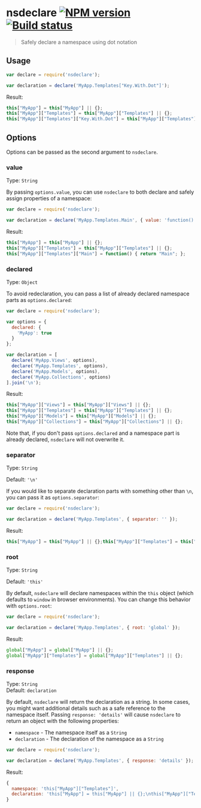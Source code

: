 # nsdeclare [![NPM version][npm-image]][npm-url] [![Build status][travis-image]][travis]
> Safely declare a namespace using dot notation

## Usage

```js
var declare = require('nsdeclare');

var declaration = declare('MyApp.Templates["Key.With.Dot"]');
```

Result:
```js
this["MyApp"] = this["MyApp"] || {};
this["MyApp"]["Templates"] = this["MyApp"]["Templates"] || {};
this["MyApp"]["Templates"]["Key.With.Dot"] = this["MyApp"]["Templates"]["Key.With.Dot"] || {};
```

## Options

Options can be passed as the second argument to `nsdeclare`.

### value
Type: `String`

By passing `options.value`, you can use `nsdeclare` to both declare and safely assign properties of a namespace:

```js
var declare = require('nsdeclare');

var declaration = declare('MyApp.Templates.Main', { value: 'function() { return "Main"; }' });
```

Result:
```js
this["MyApp"] = this["MyApp"] || {};
this["MyApp"]["Templates"] = this["MyApp"]["Templates"] || {};
this["MyApp"]["Templates"]["Main"] = function() { return "Main"; };
```

### declared
Type: `Object`

To avoid redeclaration, you can pass a list of already declared namespace parts as `options.declared`:

```js
var declare = require('nsdeclare');

var options = {
  declared: {
    'MyApp': true
  }
};

var declaration = [
  declare('MyApp.Views', options),
  declare('MyApp.Templates', options),
  declare('MyApp.Models', options),
  declare('MyApp.Collections', options)
].join('\n');
```

Result:
```js
this["MyApp"]["Views"] = this["MyApp"]["Views"] || {};
this["MyApp"]["Templates"] = this["MyApp"]["Templates"] || {};
this["MyApp"]["Models"] = this["MyApp"]["Models"] || {};
this["MyApp"]["Collections"] = this["MyApp"]["Collections"] || {};
```

Note that, if you don't pass `options.declared` and a namespace part is already declared, `nsdeclare` will not overwrite it.

### separator
Type: `String`

Default: `'\n'`

If you would like to separate declaration parts with something other than `\n`, you can pass it as `options.separator`:

```js
var declare = require('nsdeclare');

var declaration = declare('MyApp.Templates', { separator: '' });
```

Result:
```js
this["MyApp"] = this["MyApp"] || {};this["MyApp"]["Templates"] = this["MyApp"]["Templates"] || {};
```

### root
Type: `String`

Default: `'this'`

By default, `nsdeclare` will declare namespaces within the `this` object (which defaults to `window` in browser environments). You can change this behavior with `options.root`:

```js
var declare = require('nsdeclare');

var declaration = declare('MyApp.Templates', { root: 'global' });
```

Result:
```js
global["MyApp"] = global["MyApp"] || {};
global["MyApp"]["Templates"] = global["MyApp"]["Templates"] || {};
```

### response
Type: `String`  
Default: `declaration`

By default, `nsdeclare` will return the declaration as a string. In some cases, you might want additional details such as a safe reference to the namespace itself. Passing `response: 'details'` will cause `nsdeclare` to return an object with the following properties:

  * `namespace` - The namespace itself as a `String`
  * `declaration` - The declaration of the namespace as a `String`

```js
var declare = require('nsdeclare');

var declaration = declare('MyApp.Templates', { response: 'details' });
```

Result:
```js
{
  namespace: 'this["MyApp"]["Templates"]',
  declaration: 'this["MyApp"] = this["MyApp"] || {};\nthis["MyApp"]["Templates"] = this["MyApp"]["Templates"] || {};'
}
```

[travis]: http://travis-ci.org/lazd/nsdeclare
[travis-image]: https://secure.travis-ci.org/lazd/nsdeclare.png?branch=master

[npm-url]: https://npmjs.org/package/nsdeclare
[npm-image]: https://badge.fury.io/js/nsdeclare.png
